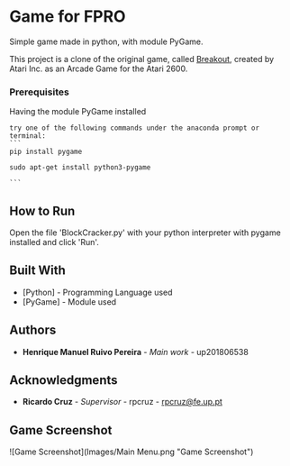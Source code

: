 # Game for FPRO

Simple game made in python, with module PyGame.

This project is a clone of the original game, called [Breakout](https://en.wikipedia.org/wiki/Breakout_(video_game)), created by Atari Inc. as an Arcade Game for the Atari 2600.

### Prerequisites

Having the module PyGame installed

    try one of the following commands under the anaconda prompt or terminal:
    ```
    pip install pygame
    
    sudo apt-get install python3-pygame
    
    ```

## How to Run

 Open the file 'BlockCracker.py' with your python interpreter with pygame installed and click 'Run'.

## Built With

* [Python] - Programming Language used
* [PyGame] - Module used

## Authors

* **Henrique Manuel Ruivo Pereira** - *Main work* - up201806538

## Acknowledgments

* **Ricardo Cruz** - *Supervisor* - rpcruz - rpcruz@fe.up.pt

## Game Screenshot

![Game Screenshot](Images/Main Menu.png "Game Screenshot")
